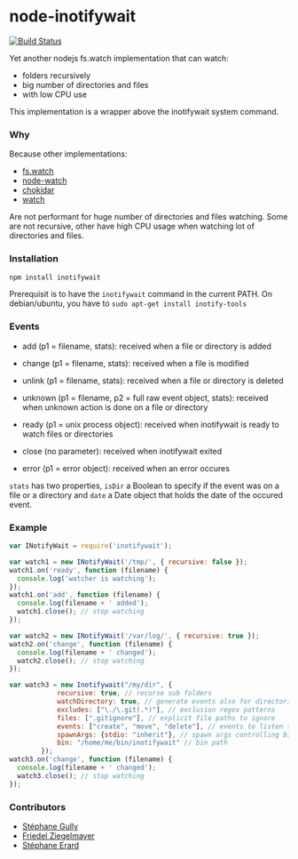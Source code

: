 # node-inotifywait

[![Build Status](https://travis-ci.org/Inist-CNRS/node-inotifywait.svg?branch=master)](https://travis-ci.org/Inist-CNRS/node-inotifywait)

Yet another nodejs fs.watch implementation that can watch:

* folders recursively
* big number of directories and files
* with low CPU use

This implementation is a wrapper above the inotifywait system command.

### Why

Because other implementations:
* [fs.watch](http://nodejs.org/api/fs.html) 
* [node-watch](https://github.com/yuanchuan/node-watch)
* [chokidar](https://github.com/paulmillr/chokidar)
* [watch](https://github.com/mikeal/watch)

Are not performant for huge number of directories and files watching. Some are not recursive, other have high CPU usage when watching lot of directories and files. 

### Installation

```bash
npm install inotifywait
```

Prerequisit is to have the `inotifywait` command in the current PATH. On debian/ubuntu, you have to `sudo apt-get install inotify-tools`

### Events

* add (p1 = filename, stats): received when a file or directory is added
* change (p1 = filename, stats): received when a file is modified
* unlink (p1 = filename, stats): received when a file or directory is deleted
* unknown (p1 = filename, p2 = full raw event object, stats): received when unknown action is done on a file or directory

* ready (p1 = unix process object): received when inotifywait is ready to watch files or directories
* close (no parameter): received when inotifywait exited
* error (p1 = error object): received when an error occures

`stats` has two properties, `isDir` a Boolean to specify if the event was on a file or a directory and `date` a Date object that
holds the date of the occured event.


### Example

```js
var INotifyWait = require('inotifywait');

var watch1 = new INotifyWait('/tmp/', { recursive: false });
watch1.on('ready', function (filename) {
  console.log('watcher is watching');
});
watch1.on('add', function (filename) {
  console.log(filename + ' added');
  watch1.close(); // stop watching
});

var watch2 = new INotifyWait('/var/log/', { recursive: true });
watch2.on('change', function (filename) {
  console.log(filename + ' changed');
  watch2.close(); // stop watching
});

var watch3 = new Inotifywait("/my/dir", {
            recursive: true, // recurse sub folders
            watchDirectory: true, // generate events also for directories
            excludes: ["\./\.git(.*)"], // exclusion regex patterns
            files: [".gitignore"], // explicit file paths to ignore
            events: ["create", "move", "delete"], // events to listen to
            spawnArgs: {stdio: "inherit"}, // spawn args controlling bin spawning
            bin: "/home/me/bin/inotifywait" // bin path
        });
watch3.on('change', function (filename) {
  console.log(filename + ' changed');
  watch3.close(); // stop watching
});


``` 



### Contributors

* [Stéphane Gully](https://github.com/kerphi)
* [Friedel Ziegelmayer](https://github.com/Dignifiedquire)
* [Stéphane Erard](https://github.com/stephaneerard)

